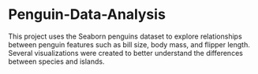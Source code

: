 # Penguin-Data-Analysis
This project uses the Seaborn penguins dataset to explore relationships between penguin features such as bill size, body mass, and flipper length. Several visualizations were created to better understand the differences between species and islands.
